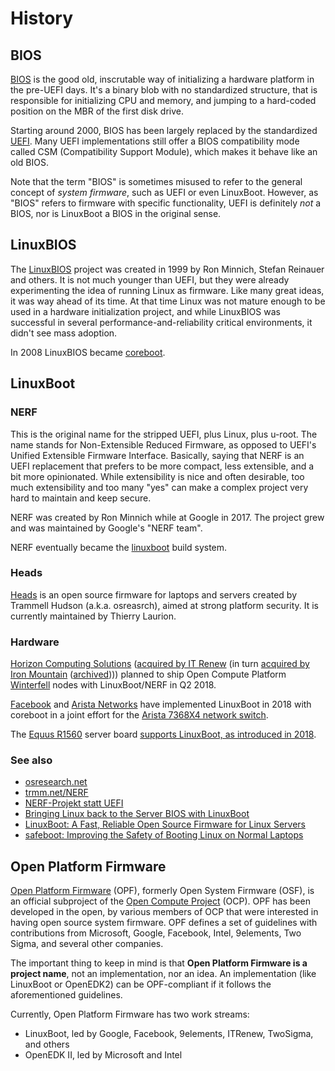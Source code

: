 # History

## BIOS

[BIOS](https://en.wikipedia.org/wiki/BIOS) is the good old, inscrutable way of
initializing a hardware platform in the pre-UEFI days. It's a binary blob with
no standardized structure, that is responsible for initializing CPU and memory,
and jumping to a hard-coded position on the MBR of the first disk drive.

Starting around 2000, BIOS has been largely replaced by the standardized
[UEFI](https://en.wikipedia.org/wiki/UEFI).
Many UEFI implementations still offer a BIOS compatibility mode called CSM
(Compatibility Support Module), which makes it behave like an old BIOS.

Note that the term "BIOS" is sometimes misused to refer to the general concept
of _system firmware_, such as UEFI or even LinuxBoot. However, as "BIOS" refers
to firmware with specific functionality, UEFI is definitely _not_ a BIOS, nor is
LinuxBoot a BIOS in the original sense.

## LinuxBIOS

The [LinuxBIOS](
https://web.archive.org/web/20070430170020/http://www.linuxbios.org/Welcome_to_LinuxBIOS)
project was created in 1999 by Ron Minnich, Stefan Reinauer and others. It is
not much younger than UEFI, but they were already experimenting the idea of
running Linux as firmware. Like many great ideas, it was way ahead of its time.
At that time Linux was not mature enough to be used in a hardware initialization
project, and while LinuxBIOS was successful in several
performance-and-reliability critical environments, it didn't see mass adoption.

In 2008 LinuxBIOS became [coreboot](https://www.coreboot.org/).

## LinuxBoot

### NERF

This is the original name for the stripped UEFI, plus Linux, plus u-root. The
name stands for Non-Extensible Reduced Firmware, as opposed to UEFI's Unified
Extensible Firmware Interface. Basically, saying that NERF is an UEFI
replacement that prefers to be more compact, less extensible, and a bit more
opinionated. While extensibility is nice and often desirable, too much
extensibility and too many "yes" can make a complex project very hard to
maintain and keep secure.

NERF was created by Ron Minnich while at Google in 2017. The project grew and
was maintained by Google's "NERF team".

NERF eventually became the [linuxboot](https://github.com/linuxboot/linuxboot/)
build system.

### Heads

[Heads](https://github.com/linuxboot/heads) is an open source firmware for
laptops and servers created by  Trammell Hudson (a.k.a. osreasrch), aimed at
strong platform security. It is currently maintained by Thierry Laurion.

### Hardware

[Horizon Computing Solutions](https://web.archive.org/web/20160912124237/http://www.horizon-computing.com/)
([acquired by IT Renew](https://web.archive.org/web/20180626024709/https://www.businesswire.com/news/home/20180611005362/en/ITRenew-Acquires-Splitted-Desktop-Systems-SDS/)
(in turn [acquired by Iron Mountain](https://www.ironmountain.com/about-us/newsroom/press-releases/2022/january/iron-mountain-closes-acquisition-of-itrenew)
([archived](https://web.archive.org/web/20230604043313/https://www.ironmountain.com/about-us/newsroom/press-releases/2022/january/iron-mountain-closes-acquisition-of-itrenew))))
planned to ship Open Compute Platform
[Winterfell](https://web.archive.org/web/20180317191835/http://www.horizon-computing.com/?project=winterfell)
nodes with LinuxBoot/NERF in Q2 2018.

[Facebook](https://engineering.fb.com/data-center-engineering/f16-minipack/) and
[Arista Networks](https://www.arista.com/en/company/news/press-release/6785-pr-20190314)
have implemented LinuxBoot in 2018 with coreboot in a joint effort for the
[Arista 7368X4 network switch](https://www.arista.com/en/products/arista-7368x4-series-datasheet-quick-look).

The [Equus R1560](https://web.archive.org/web/20230528162507/https://www.equuscs.com/products/servers/whitebox-open/r1560/)
server board [supports LinuxBoot, as introduced in 2018](https://www.equuscs.com/introducing-the-whitebox-open-r1560-servers/).

### See also

* [osresearch.net](https://osresearch.net/)
* [trmm.net/NERF](https://trmm.net/NERF/)
* [NERF-Projekt statt UEFI](https://www.golem.de/news/freie-linux-firmware-google-will-server-ohne-intel-me-und-uefi-1710-130840-2.html)
* [Bringing Linux back to the Server BIOS with LinuxBoot](https://www.twosigma.com/articles/bringing-linux-back-to-the-server-bios-with-linuxboot/)
* [LinuxBoot: A Fast, Reliable Open Source Firmware for Linux Servers](https://www.twosigma.com/articles/linuxboot-a-fast-reliable-open-source-firmware-for-linux-servers/)
* [safeboot: Improving the Safety of Booting Linux on Normal Laptops](https://www.twosigma.com/articles/safeboot-improving-the-safety-of-booting-linux-on-normal-laptops/)

## Open Platform Firmware

[Open Platform
Firmware](https://www.opencompute.org/projects/open-system-firmware) (OPF),
formerly Open System Firmware (OSF), is an official subproject of the [Open
Compute Project](https://www.opencompute.org) (OCP). OPF has been developed in
the open, by various members of OCP that were interested in having open source
system firmware. OPF defines a set of guidelines with contributions from
Microsoft, Google, Facebook, Intel, 9elements, Two Sigma, and several other
companies.

The important thing to keep in mind is that **Open Platform Firmware is a project
name**, not an implementation, nor an idea. An implementation (like LinuxBoot
or OpenEDK2) can be OPF-compliant if it follows the aforementioned guidelines.

Currently, Open Platform Firmware has two work streams:

* LinuxBoot, led by Google, Facebook, 9elements, ITRenew, TwoSigma, and others
* OpenEDK II, led by Microsoft and Intel
